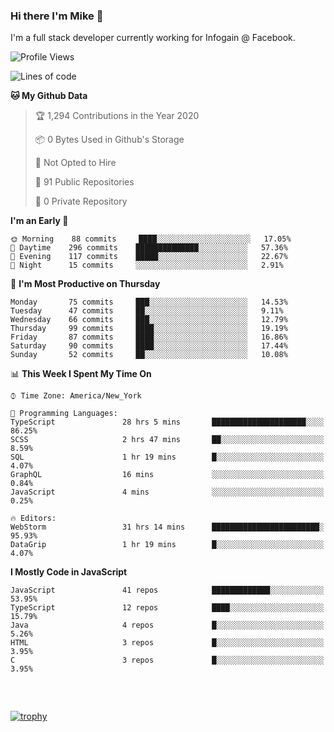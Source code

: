 ### Hi there I'm Mike 👋
I'm a full stack developer currently working for Infogain @ Facebook.

<!--START_SECTION:waka-->
![Profile Views](http://img.shields.io/badge/Profile%20Views-0-blue)

![Lines of code](https://img.shields.io/badge/From%20Hello%20World%20I%27ve%20Written-8.3%20million%20lines%20of%20code-blue)

**🐱 My Github Data** 

> 🏆 1,294 Contributions in the Year 2020
 > 
> 📦 0 Bytes Used in Github's Storage 
 > 
> 🚫 Not Opted to Hire
 > 
> 📜 91 Public Repositories
 > 
> 🔑 0 Private Repository 
 > 
**I'm an Early 🐤** 

```text
🌞 Morning    88 commits     ████░░░░░░░░░░░░░░░░░░░░░   17.05% 
🌆 Daytime    296 commits    ██████████████░░░░░░░░░░░   57.36% 
🌃 Evening    117 commits    █████░░░░░░░░░░░░░░░░░░░░   22.67% 
🌙 Night      15 commits     ░░░░░░░░░░░░░░░░░░░░░░░░░   2.91%

```
📅 **I'm Most Productive on Thursday** 

```text
Monday       75 commits     ███░░░░░░░░░░░░░░░░░░░░░░   14.53% 
Tuesday      47 commits     ██░░░░░░░░░░░░░░░░░░░░░░░   9.11% 
Wednesday    66 commits     ███░░░░░░░░░░░░░░░░░░░░░░   12.79% 
Thursday     99 commits     ████░░░░░░░░░░░░░░░░░░░░░   19.19% 
Friday       87 commits     ████░░░░░░░░░░░░░░░░░░░░░   16.86% 
Saturday     90 commits     ████░░░░░░░░░░░░░░░░░░░░░   17.44% 
Sunday       52 commits     ██░░░░░░░░░░░░░░░░░░░░░░░   10.08%

```


📊 **This Week I Spent My Time On** 

```text
⌚︎ Time Zone: America/New_York

💬 Programming Languages: 
TypeScript               28 hrs 5 mins       █████████████████████░░░░   86.25% 
SCSS                     2 hrs 47 mins       ██░░░░░░░░░░░░░░░░░░░░░░░   8.59% 
SQL                      1 hr 19 mins        █░░░░░░░░░░░░░░░░░░░░░░░░   4.07% 
GraphQL                  16 mins             ░░░░░░░░░░░░░░░░░░░░░░░░░   0.84% 
JavaScript               4 mins              ░░░░░░░░░░░░░░░░░░░░░░░░░   0.25%

🔥 Editors: 
WebStorm                 31 hrs 14 mins      ████████████████████████░   95.93% 
DataGrip                 1 hr 19 mins        █░░░░░░░░░░░░░░░░░░░░░░░░   4.07%

```

**I Mostly Code in JavaScript** 

```text
JavaScript               41 repos            █████████████░░░░░░░░░░░░   53.95% 
TypeScript               12 repos            ████░░░░░░░░░░░░░░░░░░░░░   15.79% 
Java                     4 repos             █░░░░░░░░░░░░░░░░░░░░░░░░   5.26% 
HTML                     3 repos             █░░░░░░░░░░░░░░░░░░░░░░░░   3.95% 
C                        3 repos             █░░░░░░░░░░░░░░░░░░░░░░░░   3.95%

```



<!--END_SECTION:waka-->

##### &nbsp;
[![trophy](https://github-profile-trophy.vercel.app/?username=uptonm&theme=dracula)](https://github.com/ryo-ma/github-profile-trophy)
